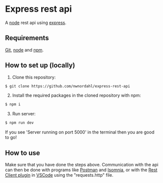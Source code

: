 # Express rest api

A [node](https://nodejs.org/en/) rest api using [express](https://expressjs.com/).

## Requirements

[Git](https://git-scm.com/), [node](https://nodejs.org/en/) and [npm](https://npm.community/).

## How to set up (locally)

1. Clone this repository:

```bash
$ git clone https://github.com/nwnordahl/express-rest-api
```

2. Install the required packages in the cloned repository with npm:

```bash
$ npm i
```

3. Run server:

```bash
$ npm run dev
```

If you see 'Server running on port 5000' in the terminal then you are good to go!

## How to use

Make sure that you have done the steps above. Communication with the api can then be done with programs like [Postman](https://www.postman.com/) and [Isomnia](https://insomnia.rest/), or with the [Rest Client plugin](https://marketplace.visualstudio.com/items?itemName=humao.rest-client) in [VSCode](https://code.visualstudio.com/) using the "requests.http" file.
